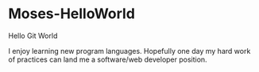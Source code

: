 # Moses-HelloWorld
Hello Git World

I enjoy learning new program languages.  Hopefully one day my hard work of practices can land me a software/web developer position.
